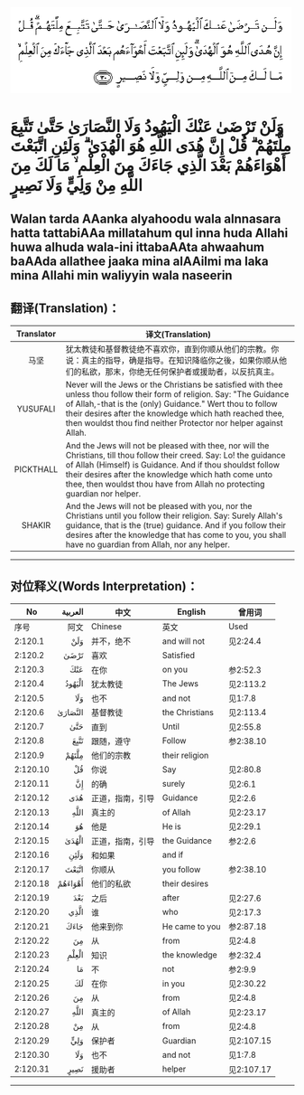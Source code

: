 ![002:120](images/002_120.gif)

#   وَلَنْ تَرْضَىٰ عَنْكَ الْيَهُودُ وَلَا النَّصَارَىٰ حَتَّىٰ تَتَّبِعَ مِلَّتَهُمْ ۗ قُلْ إِنَّ هُدَى اللَّهِ هُوَ الْهُدَىٰ ۗ وَلَئِنِ اتَّبَعْتَ أَهْوَاءَهُمْ بَعْدَ الَّذِي جَاءَكَ مِنَ الْعِلْمِ ۙ مَا لَكَ مِنَ اللَّهِ مِنْ وَلِيٍّ وَلَا نَصِيرٍ 

## Walan tarda AAanka alyahoodu wala alnnasara hatta tattabiAAa millatahum qul inna huda Allahi huwa alhuda wala-ini ittabaAAta ahwaahum baAAda allathee jaaka mina alAAilmi ma laka mina Allahi min waliyyin wala naseerin

## 翻译(Translation)：

| Translator | 译文(Translation)                                            |
| :--------: | ------------------------------------------------------------ |
|    马坚    | 犹太教徒和基督教徒绝不喜欢你，直到你顺从他们的宗教。你说：真主的指导，确是指导。在知识降临你之後，如果你顺从他们的私欲，那末，你绝无任何保护者或援助者，以反抗真主。 |
|  YUSUFALI  | Never will the Jews or the Christians be satisfied with thee unless thou follow their form of religion. Say: "The Guidance of Allah,-that is the (only) Guidance." Wert thou to follow their desires after the knowledge which hath reached thee, then wouldst thou find neither Protector nor helper against Allah. |
| PICKTHALL  | And the Jews will not be pleased with thee, nor will the Christians, till thou follow their creed. Say: Lo! the guidance of Allah (Himself) is Guidance. And if thou shouldst follow their desires after the knowledge which hath come unto thee, then wouldst thou have from Allah no protecting guardian nor helper. |
|   SHAKIR   | And the Jews will not be pleased with you, nor the Christians until you follow their religion. Say: Surely Allah's guidance, that is the (true) guidance. And if you follow their desires after the knowledge that has come to you, you shall have no guardian from Allah, nor any helper. |

---

## 对位释义(Words Interpretation)：

| No       | العربية | 中文             | English        | 曾用词     |
| -------- | ------: | ---------------- | -------------- | ---------- |
| 序号     |    阿文 | Chinese          | 英文           | Used       |
| 2:120.1  |     وَلَنْ | 并不，绝不       | and will not   | 见2:24.4   |
| 2:120.2  |    تَرْضَىٰ | 喜欢             | Satisfied      |            |
| 2:120.3  |     عَنْكَ | 在你             | on you         | 参2:52.3   |
| 2:120.4  |  الْيَهُودُ | 犹太教徒         | The Jews       | 见2:113.2  |
| 2:120.5  |     وَلَا | 也不             | and not        | 见1:7.8    |
| 2:120.6  | النَّصَارَىٰ | 基督教徒         | the Christians | 见2:113.4  |
| 2:120.7  |     حَتَّىٰ | 直到             | Until          | 见2:55.8   |
| 2:120.8  |    تَتَّبِعَ | 跟随，遵守       | Follow         | 参2:38.10  |
| 2:120.9  |   مِلَّتَهُمْ | 他们的宗教       | their religion |            |
| 2:120.10 |      قُلْ | 你说             | Say            | 见2:80.8   |
| 2:120.11 |      إِنَّ | 的确             | surely         | 见2:6.1    |
| 2:120.12 |     هُدَى | 正道，指南，引导 | Guidance       | 见2:2.6    |
| 2:120.13 |    اللَّهِ | 真主的           | of Allah       | 见2:23.17  |
| 2:120.14 |      هُوَ | 他是             | He is          | 见2:29.1   |
| 2:120.15 |   الْهُدَىٰ | 正道，指南，引导 | the Guidance   | 参2:2.6    |
| 2:120.16 |    وَلَئِنِ | 和如果           | and if         |            |
| 2:120.17 |   اتَّبَعْتَ | 你顺从           | you follow     | 参2:38.10  |
| 2:120.18 | أَهْوَاءَهُمْ | 他们的私欲       | their desires  |            |
| 2:120.19 |     بَعْدَ | 之后             | after          | 见2:27.6   |
| 2:120.20 |    الَّذِي | 谁               | who            | 见2:17.3   |
| 2:120.21 |    جَاءَكَ | 他来到你         | He came to you | 参2:87.18  |
| 2:120.22 |      مِنَ | 从               | from           | 见2:4.8    |
| 2:120.23 |   الْعِلْمِ | 知识             | the knowledge  | 参2:32.4   |
| 2:120.24 |      مَا | 不               | not            | 参2:9.9    |
| 2:120.25 |      لَكَ | 在你             | in you         | 见2:30.22  |
| 2:120.26 |      مِنَ | 从               | from           | 见2:4.8    |
| 2:120.27 |    اللَّهِ | 真主的           | of Allah       | 见2:23.17  |
| 2:120.28 |      مِنْ | 从               | from           | 见2:4.8    |
| 2:120.29 |     وَلِيٍّ | 保护者           | Guardian       | 见2:107.15 |
| 2:120.30 |     وَلَا | 也不             | and not        | 见1:7.8    |
| 2:120.31 |    نَصِيرٍ | 援助者           | helper         | 见2:107.17 |

---
